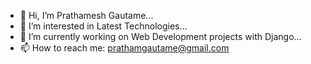 - 👋 Hi, I’m Prathamesh Gautame...
- 👀 I’m interested in Latest Technologies...
- 🌱 I’m currently working on Web Development projects with Django...
- 📫 How to reach me: prathamgautame@gmail.com

<!---
pgautame/pgautame is a ✨ special ✨ repository because its `README.md` (this file) appears on your GitHub profile.
You can click the Preview link to take a look at your changes.
--->
